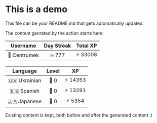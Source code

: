 # This is a demo

This file can be your README.md that gets automatically updated.

The content genrated by the action starts here:

<!--START_SECTION:duolingoStats-->
<!-- Automatically generated with https://github.com/centrumek/duolingo-readme-stats-->

| Username | Day Streak | Total XP |
|:---:|:---:|:---:|
| 👤 Centrumek | 🔥 777 | ⚡ 33008 |

| Language | Level | XP |
|:---:|:---:|:---:|
| 🇺🇦 Ukrainian | 👑 0 | ⚡ 14353 |
| 🇪🇸 Spanish | 👑 0 | ⚡ 13291 |
| 🇯🇵 Japanese | 👑 0 | ⚡ 5354 |

<!--END_SECTION:duolingoStats-->

Existing content is kept, both before and after the generated content :)